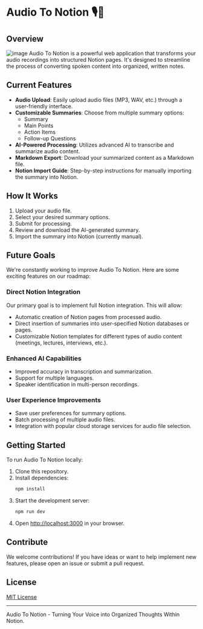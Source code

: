 # Audio To Notion 🎙️📝

## Overview
![image](https://github.com/user-attachments/assets/ff5e5705-a2f3-4fb1-b30f-bffce500ce78)
Audio To Notion is a powerful web application that transforms your audio recordings into structured Notion pages. It's designed to streamline the process of converting spoken content into organized, written notes.

## Current Features

- **Audio Upload**: Easily upload audio files (MP3, WAV, etc.) through a user-friendly interface.
- **Customizable Summaries**: Choose from multiple summary options:
  - Summary
  - Main Points
  - Action Items
  - Follow-up Questions
- **AI-Powered Processing**: Utilizes advanced AI to transcribe and summarize audio content.
- **Markdown Export**: Download your summarized content as a Markdown file.
- **Notion Import Guide**: Step-by-step instructions for manually importing the summary into Notion.

## How It Works


1. Upload your audio file.
2. Select your desired summary options.
3. Submit for processing.
4. Review and download the AI-generated summary.
5. Import the summary into Notion (currently manual).

## Future Goals

We're constantly working to improve Audio To Notion. Here are some exciting features on our roadmap:

### Direct Notion Integration

Our primary goal is to implement full Notion integration. This will allow:

- Automatic creation of Notion pages from processed audio.
- Direct insertion of summaries into user-specified Notion databases or pages.
- Customizable Notion templates for different types of audio content (meetings, lectures, interviews, etc.).

### Enhanced AI Capabilities

- Improved accuracy in transcription and summarization.
- Support for multiple languages.
- Speaker identification in multi-person recordings.

### User Experience Improvements

- Save user preferences for summary options.
- Batch processing of multiple audio files.
- Integration with popular cloud storage services for audio file selection.

## Getting Started

To run Audio To Notion locally:

1. Clone this repository.
2. Install dependencies:
   ```bash
   npm install
   ```
3. Start the development server:
   ```bash
   npm run dev
   ```
4. Open [http://localhost:3000](http://localhost:3000) in your browser.

## Contribute

We welcome contributions! If you have ideas or want to help implement new features, please open an issue or submit a pull request.

## License

[MIT License](LICENSE)

---

Audio To Notion - Turning Your Voice into Organized Thoughts Within Notion.
